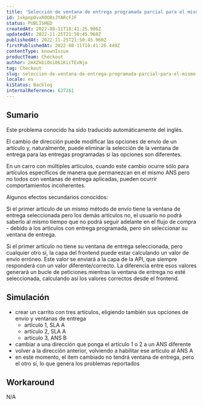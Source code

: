 ```yaml
---
title: 'Selección de ventana de entrega programada parcial para el mismo SLA que afecta al flujo de compra'
id: 1xkpnp0vxR0O8sJYARcFJF
status: PUBLISHED
createdAt: 2022-08-11T18:41:25.906Z
updatedAt: 2022-11-25T21:50:45.960Z
publishedAt: 2022-11-25T21:50:45.960Z
firstPublishedAt: 2022-08-11T18:41:26.449Z
contentType: knownIssue
productTeam: Checkout
author: 2mXZkbi0oi061KicTExNjo
tag: Checkout
slug: seleccion-de-ventana-de-entrega-programada-parcial-para-el-mismo-sla-que-afecta-al-flujo-de-compra
locale: es
kiStatus: Backlog
internalReference: 627261
---
```


## Sumario

<div class="alert alert-info">
  <p>Este problema conocido ha sido traducido automáticamente del inglés.</p>
</div>


El cambio de dirección puede modificar las opciones de envío de un artículo y, naturalmente, puede eliminar la selección de la ventana de entrega para las entregas programadas si las opciones son diferentes.

En un carro con múltiples artículos, cuando este cambio ocurre sólo para artículos específicos de manera que permanezcan en el mismo ANS pero no todos con ventanas de entrega aplicadas, pueden ocurrir comportamientos incoherentes.

Algunos efectos secundarios conocidos:

Si el primer artículo de un mismo método de envío tiene la ventana de entrega seleccionada pero los demás artículos no, el usuario no podrá saberlo al mismo tiempo que no podrá seguir adelante en el flujo de compra - debido a los artículos con entrega programada, pero sin seleccionar su ventana de entrega.

Si el primer artículo no tiene su ventana de entrega seleccionada, pero cualquier otro sí, la capa del frontend puede estar calculando un valor de envío erróneo. Este valor se enviará a la capa de la API, que siempre responderá con un valor diferente/correcto. La diferencia entre esos valores generará un bucle de peticiones mientras la ventana de entrega no esté seleccionada, calculando así los valores correctos desde el frontend.



## Simulación



- crear un carrito con tres artículos, eligiendo también sus opciones de envío y ventanas de entrega
  - artículo 1, SLA A
  - artículo 2, SLA A
  - artículo 3, ANS B
- cambiar a una dirección que ponga el artículo 1 o 2 a un ANS diferente
- volver a la dirección anterior, volviendo a habilitar ese artículo al ANS A
- en este momento, el ítem cambiado no tendrá ventana de entrega, pero el otro sí, lo que genera los problemas reportados



## Workaround


N/A

